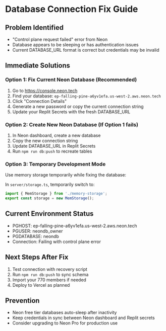 # Database Connection Fix Guide

## Problem Identified
- "Control plane request failed" error from Neon
- Database appears to be sleeping or has authentication issues
- Current DATABASE_URL format is correct but credentials may be invalid

## Immediate Solutions

### Option 1: Fix Current Neon Database (Recommended)
1. Go to https://console.neon.tech
2. Find your database: `ep-falling-pine-a6yv1efa.us-west-2.aws.neon.tech`
3. Click "Connection Details"
4. Generate a new password or copy the current connection string
5. Update your Replit Secrets with the fresh DATABASE_URL

### Option 2: Create New Neon Database (If Option 1 fails)
1. In Neon dashboard, create a new database
2. Copy the new connection string
3. Update DATABASE_URL in Replit Secrets
4. Run `npm run db:push` to recreate tables

### Option 3: Temporary Development Mode
Use memory storage temporarily while fixing the database:

In `server/storage.ts`, temporarily switch to:
```javascript
import { MemStorage } from './memory-storage';
export const storage = new MemStorage();
```

## Current Environment Status
- PGHOST: ep-falling-pine-a6yv1efa.us-west-2.aws.neon.tech
- PGUSER: neondb_owner  
- PGDATABASE: neondb
- Connection: Failing with control plane error

## Next Steps After Fix
1. Test connection with recovery script
2. Run `npm run db:push` to sync schema
3. Import your 770 members if needed
4. Deploy to Vercel as planned

## Prevention
- Neon free tier databases auto-sleep after inactivity
- Keep credentials in sync between Neon dashboard and Replit secrets
- Consider upgrading to Neon Pro for production use